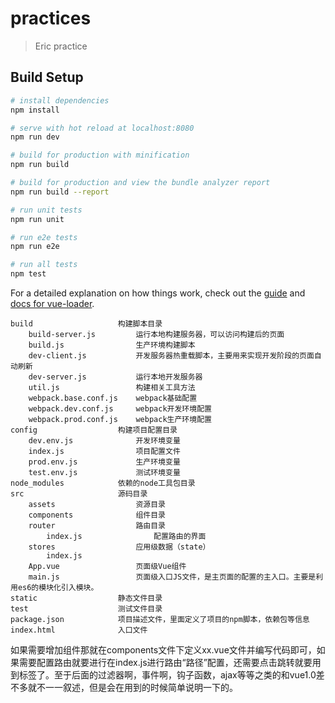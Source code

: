 # practices

> Eric practice

## Build Setup

``` bash
# install dependencies
npm install

# serve with hot reload at localhost:8080
npm run dev

# build for production with minification
npm run build

# build for production and view the bundle analyzer report
npm run build --report

# run unit tests
npm run unit

# run e2e tests
npm run e2e

# run all tests
npm test
```

For a detailed explanation on how things work, check out the [guide](http://vuejs-templates.github.io/webpack/) and [docs for vue-loader](http://vuejs.github.io/vue-loader).

    build                   构建脚本目录
        build-server.js         运行本地构建服务器，可以访问构建后的页面
        build.js                生产环境构建脚本
        dev-client.js           开发服务器热重载脚本，主要用来实现开发阶段的页面自动刷新
        dev-server.js           运行本地开发服务器
        util.js                 构建相关工具方法
        webpack.base.conf.js    webpack基础配置
        webpack.dev.conf.js     webpack开发环境配置
        webpack.prod.conf.js    webpack生产环境配置
    config                  构建项目配置目录
        dev.env.js              开发环境变量
        index.js                项目配置文件
        prod.env.js             生产环境变量
        test.env.js             测试环境变量
    node_modules            依赖的node工具包目录
    src                     源码目录
        assets                  资源目录
        components              组件目录
        router                  路由目录
            index.js                配置路由的界面
        stores                  应用级数据（state）
            index.js
        App.vue                 页面级Vue组件
        main.js                 页面级入口JS文件，是主页面的配置的主入口。主要是利用es6的模块化引入模块。
    static                  静态文件目录
    test                    测试文件目录
    package.json            项目描述文件，里面定义了项目的npm脚本，依赖包等信息
    index.html              入口文件

如果需要增加组件那就在components文件下定义xx.vue文件并编写代码即可，如果需要配置路由就要进行在index.js进行路由“路径”配置，还需要点击跳转就要用到<router-link></router-link>标签了。至于后面的过滤器啊，事件啊，钩子函数，ajax等等之类的和vue1.0差不多就不一一叙述，但是会在用到的时候简单说明一下的。
